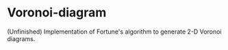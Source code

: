 # Voronoi-diagram
(Unfinished) Implementation of Fortune's algorithm to generate 2-D Voronoi diagrams.
